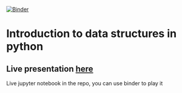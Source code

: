 [![Binder](https://mybinder.org/badge_logo.svg)](https://mybinder.org/v2/gh/tutorials-4newbies/data-structures-intro/master?filepath=data-structures.ipynb)

# Introduction to data structures in python 

## Live presentation [here](https://tutorials-4newbies.github.io/data-structures-intro/#1)

Live jupyter notebook in the repo, you can use binder to play it



